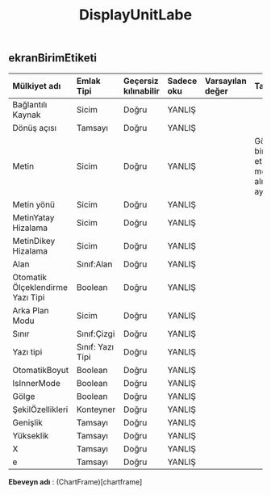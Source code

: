 ﻿---
title: DisplayUnitLabe
second_title: Aspose.Cells Cloud Documen
type: docs
url: /tr/specification/model/displayunitlabel/
description: "Aspose.Cells Bulut modeli spesifikasyonu: DisplayUnitLabel. Açma, oluşturma, düzenleme, bölme, birleştirme, karşılaştırma ve dönüştürme gibi özelliklerle Excel ve diğer elektronik tablo belgelerini zahmetsizce yönetin"
weight: 50
---
## **ekranBirimEtiketi**

 

| Mülkiyet adı| Emlak Tipi| Geçersiz kılınabilir| Sadece oku| Varsayılan değer| Tanım|
|:- |:- |:- |:- |:- |:- |
| Bağlantılı Kaynak| Sicim| Doğru| YANLIŞ|||
| Dönüş açısı| Tamsayı| Doğru| YANLIŞ|||
| Metin| Sicim| Doğru| YANLIŞ||Görüntü birimi etiketinin metnini alır veya ayarlar.|
| Metin yönü| Sicim| Doğru| YANLIŞ|||
| MetinYatay Hizalama| Sicim| Doğru| YANLIŞ|||
| MetinDikey Hizalama| Sicim| Doğru| YANLIŞ|||
| Alan| Sınıf:Alan| Doğru| YANLIŞ|||
| Otomatik Ölçeklendirme Yazı Tipi| Boolean| Doğru| YANLIŞ|||
| Arka Plan Modu| Sicim| Doğru| YANLIŞ|||
| Sınır| Sınıf:Çizgi| Doğru| YANLIŞ|||
| Yazı tipi| Sınıf: Yazı Tipi| Doğru| YANLIŞ|||
| OtomatikBoyut| Boolean| Doğru| YANLIŞ|||
| IsInnerMode| Boolean| Doğru| YANLIŞ|||
| Gölge| Boolean| Doğru| YANLIŞ|||
| ŞekilÖzellikleri| Konteyner| Doğru| YANLIŞ|||
| Genişlik| Tamsayı| Doğru| YANLIŞ|||
| Yükseklik| Tamsayı| Doğru| YANLIŞ|||
| X| Tamsayı| Doğru| YANLIŞ|||
| e| Tamsayı| Doğru| YANLIŞ|||

**Ebeveyn adı** : (ChartFrame)[chartframe]